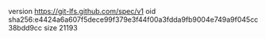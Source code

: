 version https://git-lfs.github.com/spec/v1
oid sha256:e4424a6a607f5dece99f379e3f44f00a3fdda9fb9004e749a9f045cc38bdd9cc
size 21193
